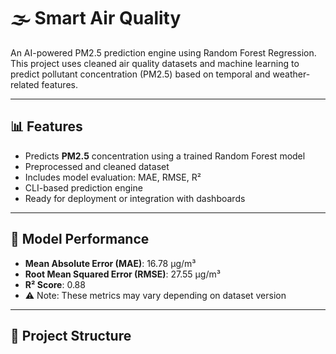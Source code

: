 # 🌫️ Smart Air Quality

An AI-powered PM2.5 prediction engine using Random Forest Regression. This project uses cleaned air quality datasets and machine learning to predict pollutant concentration (PM2.5) based on temporal and weather-related features.

---

## 📊 Features

- Predicts **PM2.5** concentration using a trained Random Forest model
- Preprocessed and cleaned dataset
- Includes model evaluation: MAE, RMSE, R²
- CLI-based prediction engine
- Ready for deployment or integration with dashboards

---

## 🧠 Model Performance

- **Mean Absolute Error (MAE)**: 16.78 µg/m³  
- **Root Mean Squared Error (RMSE)**: 27.55 µg/m³  
- **R² Score**: 0.88  
- ⚠️ Note: These metrics may vary depending on dataset version

---

## 📁 Project Structure

